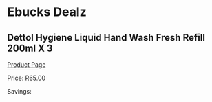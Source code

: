 
# Ebucks Dealz
## Dettol Hygiene Liquid Hand Wash Fresh Refill 200ml X 3
[Product Page](https://www.ebucks.com/web/shop/productSelected.do?prodId=1229164059&catId=909917204)

Price: R65.00

Savings: 


	